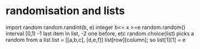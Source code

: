 # randomisation and lists
import random 
random.randint(b, e) integer b<= x >=e
random.random() interval [0,1)
-1 last item in list, -2 one before, etc
random.choice(list) picks a random from a list
list = [[a,b,c], [d,e,f]]
list[row][column]; so list[1][1] = e
